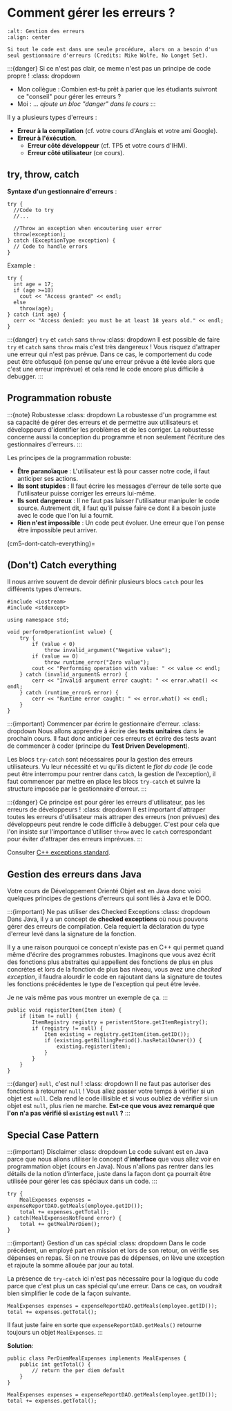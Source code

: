 # Comment gérer les erreurs ?

```{figure} ../images/error-meme.jpg
:alt: Gestion des erreurs
:align: center

Si tout le code est dans une seule procédure, alors on a besoin d'un seul gestionnaire d'erreurs (Credits: Mike Wolfe, No Longet Set).
```
:::{danger} Si ce n'est pas clair, ce meme n'est pas un principe de code propre !
:class: dropdown
- Mon collègue : Combien est-tu prêt à parier que les étudiants suivront ce "conseil" pour gérer les erreurs ?
- Moi : ... *ajoute un bloc "danger" dans le cours*
:::

Il y a plusieurs types d'erreurs :
- **Erreur à la compilation** (cf. votre cours d'Anglais et votre ami Google).
- **Erreur à l'éxécution**.
    - **Erreur côté développeur** (cf. TP5 et votre cours d'IHM).
    - **Erreur côté utilisateur** (ce cours).

## try, throw, catch

**Syntaxe d'un gestionnaire d'erreurs** :
```{code} cpp
try {
  //Code to try
  //...
  
  //Throw an exception when encoutering user error
  throw(exception); 
} catch (ExceptionType exception) {
  // Code to handle errors
}
```

Example :
```{code} cpp
try {
  int age = 17;
  if (age >=18)
    cout << "Access granted" << endl;
  else
    throw(age); 
} catch (int age) {
  cerr << "Access denied: you must be at least 18 years old." << endl;
}
```

:::{danger} `try` et `catch` sans `throw`
:class: dropdown
Il est possible de faire `try` et `catch` sans `throw` mais c'est très dangereux ! Vous risquez d'attraper une erreur qui n'est pas prévue. Dans ce cas, le comportement du code peut être obfusqué (on pense qu'une erreur prévue a été levée alors que c'est une erreur imprévue) et cela rend le code encore plus difficile à debugger.
:::

## Programmation robuste

:::{note} Robustesse
:class: dropdown
La robustesse d'un programme est sa capacité de gérer des erreurs et de permettre aux utilisateurs et développeurs d'identifier les problèmes et de les corriger. La robustesse concerne aussi la conception du programme et non seulement l'écriture des gestionnaires d'erreurs.
:::

Les principes de la programmation robuste:
- **Être paranoïaque** : L'utilisateur est là pour casser notre code, il faut anticiper ses actions.
- **Ils sont stupides** : Il faut écrire les messages d'erreur de telle sorte que l'utilisateur puisse corriger les erreurs lui-même.
- **Ils sont dangereux** : Il ne faut pas laisser l'utilisateur manipuler le code source. Autrement dit, il faut qu'il puisse faire ce dont il a besoin juste avec le code que l'on lui a fournit.
- **Rien n'est impossible** : Un code peut évoluer. Une erreur que l'on pense être impossible peut arriver.

(cm5-dont-catch-everything)=
## (Don't) Catch everything

Il nous arrive souvent de devoir définir plusieurs blocs `catch` pour les différents types d'erreurs.

```{code} cpp
#include <iostream>
#include <stdexcept>

using namespace std;

void performOperation(int value) {
    try {
        if (value < 0) 
            throw invalid_argument("Negative value");
        if (value == 0) 
            throw runtime_error("Zero value"); 
        cout << "Performing operation with value: " << value << endl;
    } catch (invalid_argument& error) {
        cerr << "Invalid argument error caught: " << error.what() << endl;
    } catch (runtime_error& error) {
        cerr << "Runtime error caught: " << error.what() << endl;
    }
}
```

:::{important} Commencer par écrire le gestionnaire d'erreur.
:class: dropdown
Nous allons apprendre à écrire des **tests unitaires** dans le prochain cours. Il faut donc anticiper ces erreurs et écrire des tests avant de commencer à coder (principe du **Test Driven Development**).

Les blocs `try-catch` sont nécessaires pour la gestion des erreurs utilisateurs. Vu leur nécessité et vu qu'ils dictent le *flot du code* (le code peut être interrompu pour rentrer dans `catch`, la gestion de l'exception), il faut commencer par mettre en place les blocs `try-catch` et suivre la structure imposée par le gestionnaire d'erreur.
:::

:::{danger} Ce principe est pour gérer les erreurs d'utilisateur, pas les erreurs de développeurs !
:class: dropdown
Il est important d'attraper toutes les erreurs d'utilisateur mais attraper des erreurs (non prévues) des développeurs peut rendre le code difficile à debugger. 
C'est pour cela que l'on insiste sur l'importance d'utiliser `throw` avec le `catch` correspondant pour éviter d'attraper des erreurs imprévues.
:::

Consulter [C++ exceptions standard](https://en.cppreference.com/w/cpp/error/exception).

## Gestion des erreurs dans Java

Votre cours de Développement Orienté Objet est en Java donc voici quelques principes de gestions d'erreurs qui sont liés à Java et le DOO.

:::{important} Ne pas utiliser des Checked Exceptions
:class: dropdown
Dans Java, il y a un concept de **checked exceptions** où nous pouvons gérer des erreurs de compilation. Cela requiert la déclaration du type d'erreur levé dans la signature de la fonction.

Il y a une raison pourquoi ce concept n'existe pas en C++ qui permet quand même d'écrire des programmes robustes. Imaginons que vous avez écrit des fonctions plus abstraites qui appellent des fonctions de plus en plus concrètes et lors de la fonction de plus bas niveau, vous avez une *checked exception*, il faudra alourdir le code en rajoutant dans la signature de toutes les fonctions précédentes le type de l'exception qui peut être levée.

Je ne vais même pas vous montrer un exemple de ça.
:::

```{code} java
public void registerItem(Item item) {
    if (item != null) {
        ItemRegistry registry = peristentStore.getItemRegistry();
        if (registry != null) {
            Item existing = registry.getItem(item.getID());
            if (existing.getBillingPeriod().hasRetailOwner()) {
                existing.register(item);
            }
        }
    }
}
```

:::{danger} `null`, c'est nul !
:class: dropdown
Il ne faut pas autoriser des fonctions à retourner `null` ! Vous allez passer votre temps à vérifier si un objet est `null`. Cela rend le code illisible et si vous oubliez de vérifier si un objet est `null`, plus rien ne marche. **Est-ce que vous avez remarqué que l'on n'a pas vérifié si `existing` est `null` ?**
:::

## Special Case Pattern

:::{important} Disclaimer
:class: dropdown
Le code suivant est en Java parce que nous allons utiliser le concept d'**interface** que vous allez voir en programmation objet (cours en Java). Nous n'allons pas rentrer dans les détails de la notion d'interface, juste dans la façon dont ça pourrait être utilisée pour gérer les cas spéciaux dans un code.
:::

```{code} java
try {
    MealExpenses expenses = expenseReportDAO.getMeals(employee.getID());
    total += expenses.getTotal();
} catch(MealExpensesNotFound error) {
    total += getMealPerDiem();
}
```

:::{important} Gestion d'un cas spécial
:class: dropdown
Dans le code précédent, un employé part en mission et lors de son retour, on vérifie ses dépenses en repas. Si on ne trouve pas de dépenses, on lève une exception et rajoute la somme allouée par jour au total.

La présence de `try-catch` ici n'est pas nécessaire pour la logique du code parce que c'est plus un cas spécial qu'une erreur. Dans ce cas, on voudrait bien simplifier le code de la façon suivante.
```{code} java
MealExpenses expenses = expenseReportDAO.getMeals(employee.getID());
total += expenses.getTotal();
```
Il faut juste faire en sorte que `expenseReportDAO.getMeals()` retourne toujours un objet `MealExpenses`.
:::

**Solution**:

```{code} java
public class PerDiemMealExpenses implements MealExpenses {
    public int getTotal() {
        // return the per diem default
    }
}

MealExpenses expenses = expenseReportDAO.getMeals(employee.getID());
total += expenses.getTotal();
```

